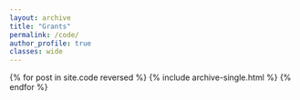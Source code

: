 ```yaml
---
layout: archive
title: "Grants"
permalink: /code/
author_profile: true
classes: wide
---
```


{% for post in site.code reversed %}
  {% include archive-single.html %}
{% endfor %}
